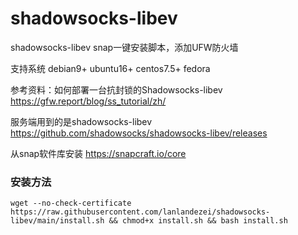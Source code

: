 # shadowsocks-libev
shadowsocks-libev   snap一键安装脚本，添加UFW防火墙

支持系统 debian9+ ubuntu16+ centos7.5+ fedora

参考资料：如何部署一台抗封锁的Shadowsocks-libev https://gfw.report/blog/ss_tutorial/zh/

服务端用到的是shadowsocks-libev https://github.com/shadowsocks/shadowsocks-libev/releases

从snap软件库安装 https://snapcraft.io/core

### 安装方法
```
wget --no-check-certificate https://raw.githubusercontent.com/lanlandezei/shadowsocks-libev/main/install.sh && chmod+x install.sh && bash install.sh
```
